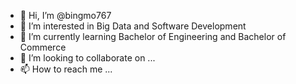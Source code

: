 - 👋 Hi, I’m @bingmo767
- 👀 I’m interested in Big Data and Software Development
- 🌱 I’m currently learning Bachelor of Engineering and Bachelor of Commerce
- 💞️ I’m looking to collaborate on ...
- 📫 How to reach me ...

<!---
bingmo767/bingmo767 is a ✨ special ✨ repository because its `README.md` (this file) appears on your GitHub profile.
You can click the Preview link to take a look at your changes.
--->
